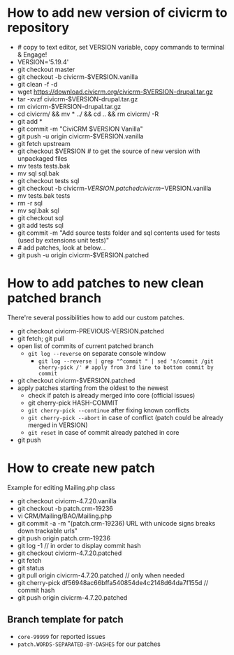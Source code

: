 # How to add new version of civicrm to repository

* \# copy to text editor, set VERSION variable, copy commands to terminal & Engage!
* VERSION='5.19.4'
* git checkout master
* git checkout -b civicrm-$VERSION.vanilla
* git clean -f -d
* wget https://download.civicrm.org/civicrm-$VERSION-drupal.tar.gz
* tar -xvzf civicrm-$VERSION-drupal.tar.gz
* rm civicrm-$VERSION-drupal.tar.gz
* cd civicrm/ && mv * ../ && cd .. && rm civicrm/ -R
* git add *
* git commit -m "CiviCRM $VERSION Vanilla"
* git push -u origin civicrm-$VERSION.vanilla
* git fetch upstream
* git checkout $VERSION # to get the source of new version with unpackaged files
* mv tests tests.bak
* mv sql sql.bak
* git checkout tests sql
* git checkout -b civicrm-$VERSION.patched civicrm-$VERSION.vanilla
* mv tests.bak tests
* rm -r sql
* mv sql.bak sql
* git checkout sql
* git add tests sql
* git commit -m "Add source tests folder and sql contents used for tests (used by extensions unit tests)"
* \# add patches, look at below...
* git push -u origin civicrm-$VERSION.patched

# How to add patches to new clean patched branch

There're several possibilities how to add our custom patches.

* git checkout civicrm-PREVIOUS-VERSION.patched
* git fetch; git pull
* open list of commits of current patched branch
    * `git log --reverse` on separate console window
        * `git log --reverse | grep "^commit " | sed 's/commit /git cherry-pick /' # apply from 3rd line to bottom commit by commit`
* git checkout civicrm-$VERSION.patched
* apply patches starting from the oldest to the newest
    * check if patch is already merged into core (official issues)
    * git cherry-pick HASH-COMMIT
    * `git cherry-pick --continue` after fixing known conflicts
    * `git cherry-pick --abort` in case of conflict (patch could be already merged in VERSION)
    * `git reset` in case of commit already patched in core
* git push

# How to create new patch

Example for editing Mailing.php class

* git checkout civicrm-4.7.20.vanilla
* git checkout -b patch.crm-19236
* vi CRM/Mailing/BAO/Mailing.php
* git commit -a -m "(patch.crm-19236) URL with unicode signs breaks down trackable urls"
* git push origin patch.crm-19236
* git log -1    // in order to display commit hash
* git checkout civicrm-4.7.20.patched
* git fetch
* git status
* git pull origin civicrm-4.7.20.patched // only when needed
* git cherry-pick df56948ac66bffa540854de4c2148d64da7f155d   // commit hash
* git push origin civicrm-4.7.20.patched

## Branch template for patch

* `core-99999` for reported issues
* `patch.WORDS-SEPARATED-BY-DASHES` for our patches
